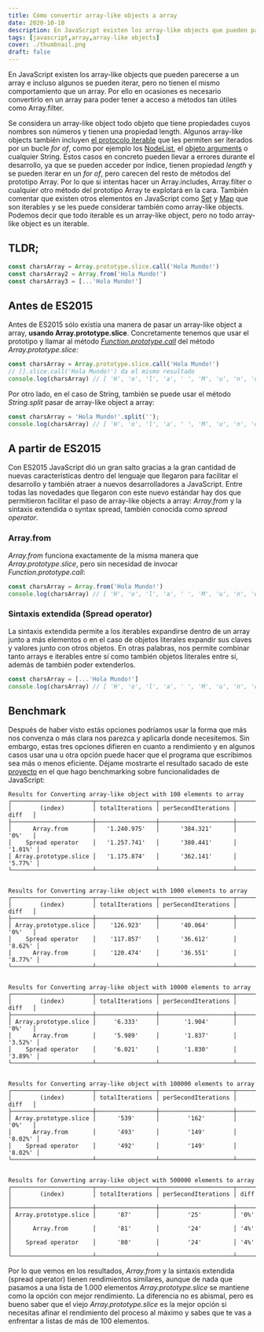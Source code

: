 ```yaml
---
title: Cómo convertir array-like objects a array
date: 2020-10-10
description: En JavaScript existen los array-like objects que pueden parecerse a un array e incluso algunos se pueden iterar, pero no tienen el mismo comportamiento que un array. Por ello en ocasiones es necesario convertirlo en un array para poder trabajar mejor con ellos.
tags: [javascript,array,array-like objects]
cover: ./thumbnail.png
draft: false
---
```


En JavaScript existen los array-like objects que pueden parecerse a un array e incluso algunos se pueden iterar, 
pero no tienen el mismo comportamiento que un array. Por ello en ocasiones es necesario convertirlo en un array para 
poder tener a acceso a métodos tan útiles como Array.filter.

Se considera un array-like object todo objeto que tiene propiedades cuyos nombres son números y tienen una propiedad length. 
Algunos array-like objects también incluyen [el protocolo iterable](https://developer.mozilla.org/es/docs/Web/JavaScript/Referencia/Iteration_protocols)
que les permiten ser iterados por un bucle *for of*, como por ejemplo los 
[NodeList](https://developer.mozilla.org/es/docs/Web/API/NodeList), el [objeto arguments](https://developer.mozilla.org/es/docs/Web/JavaScript/Referencia/Funciones/arguments) 
o cualquier String. Estos casos en concreto pueden llevar a errores durante el desarrollo, ya que se pueden acceder por índice, tienen propiedad *length* y se pueden iterar en un *for of*, 
pero carecen del resto de métodos del prototipo Array. Por lo que si intentas hacer un Array.includes, Array.filter o 
cualquier otro método del prototipo Array te explotará en la cara. También comentar que existen otros elementos en JavaScript 
como [Set](https://developer.mozilla.org/es/docs/Web/JavaScript/Referencia/Objetos_globales/Set) y 
[Map](https://developer.mozilla.org/es/docs/Web/JavaScript/Referencia/Objetos_globales/Map) que son iterables y se les 
puede considerar también como array-like objects. Podemos decir que todo iterable es un array-like object, pero no todo 
array-like object es un iterable.

## TLDR;
```js
const charsArray = Array.prototype.slice.call('Hola Mundo!')
const charsArray2 = Array.from('Hola Mundo!') 
const charsArray3 = [...'Hola Mundo!'] 
```

## Antes de ES2015

Antes de ES2015 sólo existía una manera de pasar un array-like object a array, **usando Array.prototype.slice**. Concretamente 
tenemos que usar el prototipo y llamar al método [*Function.prototype.call*](https://developer.mozilla.org/es/docs/Web/JavaScript/Referencia/Objetos_globales/Function/call) 
del método *Array.prototype.slice:*
```js
const charsArray = Array.prototype.slice.call('Hola Mundo!') 
// [].slice.call('Hola Mundo!') da el mismo resultado
console.log(charsArray) // [ 'H', 'o', 'l', 'a', ' ', 'M', 'u', 'n', 'd', 'o', '!' ]
```

Por otro lado, en el caso de String, también se puede usar el método *String.split* pasar de array-like object a array:

```js
const charsArray = 'Hola Mundo!'.split('');
console.log(charsArray) // [ 'H', 'o', 'l', 'a', ' ', 'M', 'u', 'n', 'd', 'o', '!' ]
```


## A partir de ES2015

Con ES2015 JavaScript dió un gran salto gracias a la gran cantidad de nuevas características dentro del lenguaje que 
llegaron para facilitar el desarrollo y también atraer a nuevos desarrolladores a JavaScript. Entre todas las novedades 
que llegaron con este nuevo estándar hay dos que permitieron facilitar el paso de array-like objects a array:
*Array.from* y la sintaxis extendida o syntax spread, también conocida como *spread operator*. 

### Array.from

*Array.from* funciona exactamente de la misma manera que *Array.prototype.slice*, pero sin necesidad de invocar 
*Function.prototype.call*:
```js
const charsArray = Array.from('Hola Mundo!') 
console.log(charsArray) // [ 'H', 'o', 'l', 'a', ' ', 'M', 'u', 'n', 'd', 'o', '!' ]
```

### Sintaxis extendida (Spread operator)

La sintaxis extendida permite a los iterables expandirse dentro de un array junto a más elementos o en el 
caso de objetos literales expandir sus claves y valores junto con otros objetos. En otras palabras, nos permite combinar 
tanto arrays e iterables entre sí como también objetos literales entre sí, además de también poder extenderlos. 
```js
const charsArray = [...'Hola Mundo!'] 
console.log(charsArray) // [ 'H', 'o', 'l', 'a', ' ', 'M', 'u', 'n', 'd', 'o', '!' ]
```

## Benchmark

Después de haber visto estás opciones podríamos usar la forma que más nos convenza o más clara nos parezca y aplicarla 
donde necesitemos. Sin embargo, estas tres opciones difieren en cuanto a rendimiento y en algunos casos usar una u otra 
opción puede hacer que el programa que escribimos sea más o menos eficiente. Déjame mostrarte el resultado sacado de este 
[proyecto](https://github.com/ulisesantana/benchmark-js/blob/master/benchmark/arrays/arrayLikeToArray.js) en el que hago 
benchmarking sobre funcionalidades de JavaScript:


```text
Results for Converting array-like object with 100 elements to array
┌───────────────────────┬─────────────────┬─────────────────────┬─────────┐
│        (index)        │ totalIterations │ perSecondIterations │  diff   │
├───────────────────────┼─────────────────┼─────────────────────┼─────────┤
│      Array.from       │   '1.240.975'   │      '384.321'      │  '0%'   │
│    Spread operator    │   '1.257.741'   │      '380.441'      │ '1.01%' │
│ Array.prototype.slice │   '1.175.874'   │      '362.141'      │ '5.77%' │
└───────────────────────┴─────────────────┴─────────────────────┴─────────┘


Results for Converting array-like object with 1000 elements to array
┌───────────────────────┬─────────────────┬─────────────────────┬─────────┐
│        (index)        │ totalIterations │ perSecondIterations │  diff   │
├───────────────────────┼─────────────────┼─────────────────────┼─────────┤
│ Array.prototype.slice │    '126.923'    │      '40.064'       │  '0%'   │
│    Spread operator    │    '117.857'    │      '36.612'       │ '8.62%' │
│      Array.from       │    '120.474'    │      '36.551'       │ '8.77%' │
└───────────────────────┴─────────────────┴─────────────────────┴─────────┘


Results for Converting array-like object with 10000 elements to array
┌───────────────────────┬─────────────────┬─────────────────────┬─────────┐
│        (index)        │ totalIterations │ perSecondIterations │  diff   │
├───────────────────────┼─────────────────┼─────────────────────┼─────────┤
│ Array.prototype.slice │     '6.333'     │       '1.904'       │  '0%'   │
│      Array.from       │     '5.989'     │       '1.837'       │ '3.52%' │
│    Spread operator    │     '6.021'     │       '1.830'       │ '3.89%' │
└───────────────────────┴─────────────────┴─────────────────────┴─────────┘


Results for Converting array-like object with 100000 elements to array
┌───────────────────────┬─────────────────┬─────────────────────┬─────────┐
│        (index)        │ totalIterations │ perSecondIterations │  diff   │
├───────────────────────┼─────────────────┼─────────────────────┼─────────┤
│ Array.prototype.slice │      '539'      │        '162'        │  '0%'   │
│      Array.from       │      '493'      │        '149'        │ '8.02%' │
│    Spread operator    │      '492'      │        '149'        │ '8.02%' │
└───────────────────────┴─────────────────┴─────────────────────┴─────────┘


Results for Converting array-like object with 500000 elements to array
┌───────────────────────┬─────────────────┬─────────────────────┬──────┐
│        (index)        │ totalIterations │ perSecondIterations │ diff │
├───────────────────────┼─────────────────┼─────────────────────┼──────┤
│ Array.prototype.slice │      '87'       │        '25'         │ '0%' │
│      Array.from       │      '81'       │        '24'         │ '4%' │
│    Spread operator    │      '80'       │        '24'         │ '4%' │
└───────────────────────┴─────────────────┴─────────────────────┴──────┘
```

Por lo que vemos en los resultados, *Array.from* y la sintaxis extendida (spread operator) tienen rendimientos similares, 
aunque de nada que pasamos a una lista de 1.000 elementos *Array.prototype.slice* se mantiene como la opción con mejor 
rendimiento. La diferencia no es abismal, pero es bueno saber que el viejo *Array.prototype.slice* es la mejor opción
si necesitas afinar el rendimiento del proceso al máximo y sabes que te vas a enfrentar a listas de más de 100 elementos.  